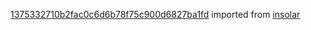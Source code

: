 [1375332710b2fac0c6d6b78f75c900d6827ba1fd](https://github.com/insolar/insolar/commit/1375332710b2fac0c6d6b78f75c900d6827ba1fd) imported from [insolar](https://github.com/insolar/insolar)

